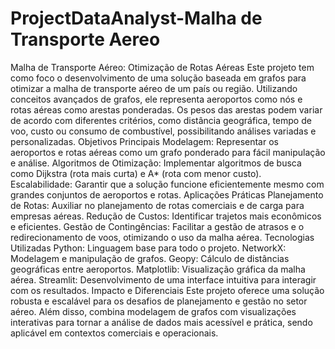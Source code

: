 # ProjectDataAnalyst-Malha de Transporte Aereo
 Malha de Transporte Aéreo: Otimização de Rotas Aéreas  Este projeto tem como foco o desenvolvimento de uma solução baseada em grafos para otimizar a malha de transporte aéreo de um país ou região. Utilizando conceitos avançados de grafos, ele representa aeroportos como nós e rotas aéreas como arestas ponderadas. Os pesos das arestas podem variar de acordo com diferentes critérios, como distância geográfica, tempo de voo, custo ou consumo de combustível, possibilitando análises variadas e personalizadas.  Objetivos Principais Modelagem: Representar os aeroportos e rotas aéreas como um grafo ponderado para fácil manipulação e análise. Algoritmos de Otimização: Implementar algoritmos de busca como Dijkstra (rota mais curta) e A* (rota com menor custo). Escalabilidade: Garantir que a solução funcione eficientemente mesmo com grandes conjuntos de aeroportos e rotas. Aplicações Práticas Planejamento de Rotas: Auxiliar no planejamento de rotas comerciais e de carga para empresas aéreas. Redução de Custos: Identificar trajetos mais econômicos e eficientes. Gestão de Contingências: Facilitar a gestão de atrasos e o redirecionamento de voos, otimizando o uso da malha aérea. Tecnologias Utilizadas Python: Linguagem base para todo o projeto. NetworkX: Modelagem e manipulação de grafos. Geopy: Cálculo de distâncias geográficas entre aeroportos. Matplotlib: Visualização gráfica da malha aérea. Streamlit: Desenvolvimento de uma interface intuitiva para interagir com os resultados. Impacto e Diferenciais Este projeto oferece uma solução robusta e escalável para os desafios de planejamento e gestão no setor aéreo. Além disso, combina modelagem de grafos com visualizações interativas para tornar a análise de dados mais acessível e prática, sendo aplicável em contextos comerciais e operacionais.
